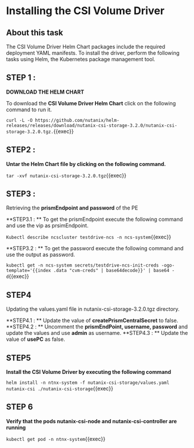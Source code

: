 #  Installing the CSI Volume Driver

##  About this task
The CSI Volume Driver Helm Chart packages include the required deployment YAML manifests. To install the driver, perform the following tasks using Helm, the Kubernetes package management tool.

## STEP 1 :

**DOWNLOAD THE HELM CHART**

To download the **CSI Volume Driver Helm Chart** click on the following command to run it.

`curl -L -O https://github.com/nutanix/helm-releases/releases/download/nutanix-csi-storage-3.2.0/nutanix-csi-storage-3.2.0.tgz.`{{exec}}

## STEP2 :

**Untar the Helm Chart file by clicking on the following command.**

`tar -xvf nutanix-csi-storage-3.2.0.tgz`{{exec}}

## STEP3 :

Retrieving the **prismEndpoint and password** of the PE

**STEP3.1 : ** To get the prismEndpoint execute the following command and use the vip as prsimEndpoint.

`Kubectl describe ncscluster testdrive-ncs -n ncs-system`{{exec}}

**STEP3.2 : ** To get the password execute the following command and use the output as password. 

`kubectl get -n ncs-system secrets/testdrive-ncs-init-creds -ogo-template='{{index .data "cvm-creds" | base64decode}}' | base64 -d`{{exec}}

## STEP4

Updating the values.yaml file in nutanix-csi-storage-3.2.0.tgz directory.

**STEP4.1 : ** Update the value of **createPrismCentralSecret** to false.
**STEP4.2 : ** Uncomment the **prismEndPoint, username, password** and update the values and use **admin** as username.
**STEP4.3 : ** Update the value of **usePC** as false.

## STEP5

**Install the CSI Volume Driver by executing the following command**

`helm install -n ntnx-system -f nutanix-csi-storage/values.yaml nutanix-csi ./nutanix-csi-storage`{{exec}}

## STEP 6

**Verify that the pods nutanix-csi-node and nutanix-csi-controller are running**

`kubectl get pod -n ntnx-system`{{exec}}

